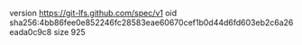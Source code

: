 version https://git-lfs.github.com/spec/v1
oid sha256:4bb86fee0e852246fc28583eae60670cef1b0d44d6fd603eb2c6a26eada0c9c8
size 925
